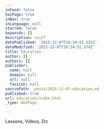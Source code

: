 ```yaml
---
inFeed: false
hasPage: true
inNav: true
inLanguage: null
starred: false
keywords: []
description: stuff
datePublished: '2015-12-07T18:34:43.331Z'
dateModified: '2015-12-07T18:34:31.374Z'
title: Education
author: []
authors: []
publisher:
  name: null
  domain: null
  url: null
  favicon: null
sourcePath: _posts/2015-12-07-education.md
published: true
url: education/index.html
_type: WebPage

---
```

Lessons, Videos, Etc